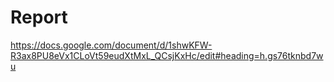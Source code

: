 # Report

https://docs.google.com/document/d/1shwKFW-R3ax8PU8eVx1CLoVt59eudXtMxL_QCsjKxHc/edit#heading=h.gs76tknbd7wu